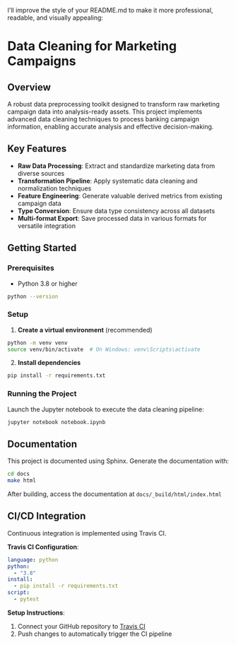 I'll improve the style of your README.md to make it more professional, readable, and visually appealing:

# Data Cleaning for Marketing Campaigns

## Overview
A robust data preprocessing toolkit designed to transform raw marketing campaign data into analysis-ready assets. This project implements advanced data cleaning techniques to process banking campaign information, enabling accurate analysis and effective decision-making.

## Key Features
- **Raw Data Processing**: Extract and standardize marketing data from diverse sources
- **Transformation Pipeline**: Apply systematic data cleaning and normalization techniques
- **Feature Engineering**: Generate valuable derived metrics from existing campaign data
- **Type Conversion**: Ensure data type consistency across all datasets
- **Multi-format Export**: Save processed data in various formats for versatile integration

## Getting Started

### Prerequisites
- Python 3.8 or higher
```bash
python --version
```

### Setup
1. **Create a virtual environment** (recommended)
```bash
python -m venv venv
source venv/bin/activate  # On Windows: venv\Scripts\activate
```

2. **Install dependencies**
```bash
pip install -r requirements.txt
```

### Running the Project
Launch the Jupyter notebook to execute the data cleaning pipeline:
```bash
jupyter notebook notebook.ipynb
```

## Documentation
This project is documented using Sphinx. Generate the documentation with:
```bash
cd docs
make html
```
After building, access the documentation at `docs/_build/html/index.html`

## CI/CD Integration
Continuous integration is implemented using Travis CI.

**Travis CI Configuration**:
```yaml
language: python
python:
  - "3.8"
install:
  - pip install -r requirements.txt
script:
  - pytest
```

**Setup Instructions**:
1. Connect your GitHub repository to [Travis CI](https://travis-ci.com/)
2. Push changes to automatically trigger the CI pipeline
